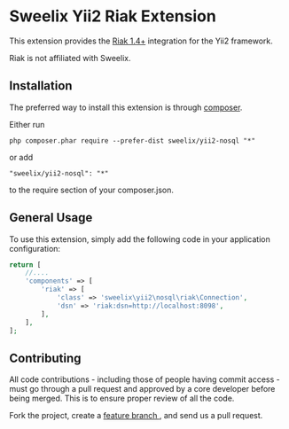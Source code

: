 Sweelix Yii2 Riak Extension
===========================

This extension provides the [Riak 1.4+](http://basho.com/) integration for the Yii2 framework.

Riak is not affiliated with Sweelix.



Installation
------------

The preferred way to install this extension is through [composer](http://getcomposer.org/download/).

Either run

```
php composer.phar require --prefer-dist sweelix/yii2-nosql "*"
```

or add

```
"sweelix/yii2-nosql": "*"
```

to the require section of your composer.json.


General Usage
-------------

To use this extension, simply add the following code in your application configuration:

```php
return [
    //....
    'components' => [
        'riak' => [
            'class' => 'sweelix\yii2\nosql\riak\Connection',
            'dsn' => 'riak:dsn=http://localhost:8098',
        ],
    ],
];
```

Contributing
------------

All code contributions - including those of people having commit access -
must go through a pull request and approved by a core developer before being
merged. This is to ensure proper review of all the code.

Fork the project, create a [feature branch ](http://nvie.com/posts/a-successful-git-branching-model/), and send us a pull request.